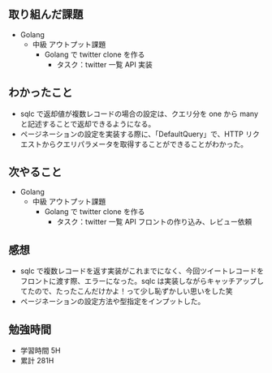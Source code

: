 ## 取り組んだ課題

- Golang
  - 中級 アウトプット課題
    - Golang で twitter clone を作る
      - タスク：twitter 一覧 API 実装

## わかったこと

- sqlc で返却値が複数レコードの場合の設定は、クエリ分を one から many と記述することで返却できるようになる。
- ページネーションの設定を実装する際に、「DefaultQuery」で、HTTP リクエストからクエリパラメータを取得することができることがわかった。

## 次やること

- Golang
  - 中級 アウトプット課題
    - Golang で twitter clone を作る
      - タスク：twitter 一覧 API フロントの作り込み、レビュー依頼

## 感想

- sqlc で複数レコードを返す実装がこれまでになく、今回ツイートレコードをフロントに渡す際、エラーになった。sqlc は実装しながらキャッチアップしてたので、たったこんだけかよ！って少し恥ずかしい思いをした笑
- ページネーションの設定方法や型指定をインプットした。

## 勉強時間

- 学習時間 5H
- 累計 281H
